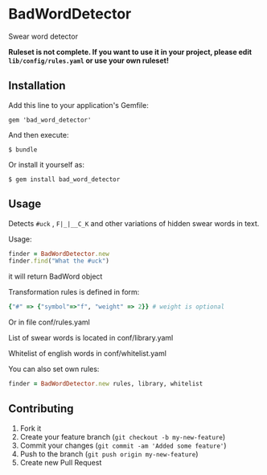 # BadWordDetector

Swear word detector

**Ruleset is not complete. If you want to use it in your project, please edit `lib/config/rules.yaml` or use your own ruleset!**

## Installation

Add this line to your application's Gemfile:

    gem 'bad_word_detector'

And then execute:

    $ bundle

Or install it yourself as:

    $ gem install bad_word_detector

## Usage

Detects `#uck` , `F|_|__C_K` and other variations of hidden swear words in text.

Usage:

```ruby
finder = BadWordDetector.new
finder.find("What the #uck")
```

it will return BadWord object

Transformation rules is defined in form: 

```ruby
{"#" => {"symbol"=>"f", "weight" => 2}} # weight is optional
```

Or in file conf/rules.yaml 

List of swear words is located in conf/library.yaml

Whitelist of english words in conf/whitelist.yaml

You can also set own rules:

```ruby
finder = BadWordDetector.new rules, library, whitelist
```

## Contributing

1. Fork it
2. Create your feature branch (`git checkout -b my-new-feature`)
3. Commit your changes (`git commit -am 'Added some feature'`)
4. Push to the branch (`git push origin my-new-feature`)
5. Create new Pull Request

